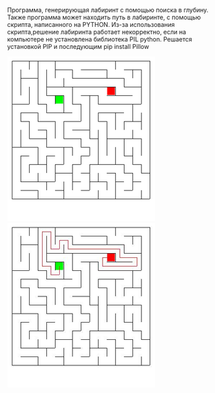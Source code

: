 Программа, генерирующая лабиринт с помощью поиска в глубину.
Также программа может находить путь в лабиринте, с помощью скрипта, написанного на PYTHON.
Из-за использования скрипта,решение лабиринта работает некорректно, если на компьютере не установлена библиотека PIL python.
Решается установкой PIP и последующим
pip install Pillow


![Иллюстрация к проекту](https://github.com/kesha787898/MAZE/blob/master/image.bmp)
![Иллюстрация к проекту](https://github.com/kesha787898/MAZE/blob/master/ans.jpg)
